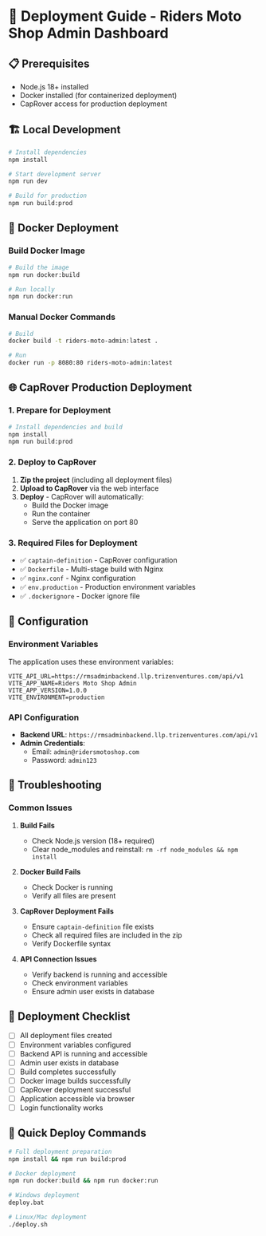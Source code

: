 # 🚀 Deployment Guide - Riders Moto Shop Admin Dashboard

## 📋 Prerequisites

- Node.js 18+ installed
- Docker installed (for containerized deployment)
- CapRover access for production deployment

## 🏗️ Local Development

```bash
# Install dependencies
npm install

# Start development server
npm run dev

# Build for production
npm run build:prod
```

## 🐳 Docker Deployment

### Build Docker Image
```bash
# Build the image
npm run docker:build

# Run locally
npm run docker:run
```

### Manual Docker Commands
```bash
# Build
docker build -t riders-moto-admin:latest .

# Run
docker run -p 8080:80 riders-moto-admin:latest
```

## 🌐 CapRover Production Deployment

### 1. Prepare for Deployment
```bash
# Install dependencies and build
npm install
npm run build:prod
```

### 2. Deploy to CapRover
1. **Zip the project** (including all deployment files)
2. **Upload to CapRover** via the web interface
3. **Deploy** - CapRover will automatically:
   - Build the Docker image
   - Run the container
   - Serve the application on port 80

### 3. Required Files for Deployment
- ✅ `captain-definition` - CapRover configuration
- ✅ `Dockerfile` - Multi-stage build with Nginx
- ✅ `nginx.conf` - Nginx configuration
- ✅ `env.production` - Production environment variables
- ✅ `.dockerignore` - Docker ignore file

## 🔧 Configuration

### Environment Variables
The application uses these environment variables:

```env
VITE_API_URL=https://rmsadminbackend.llp.trizenventures.com/api/v1
VITE_APP_NAME=Riders Moto Shop Admin
VITE_APP_VERSION=1.0.0
VITE_ENVIRONMENT=production
```

### API Configuration
- **Backend URL**: `https://rmsadminbackend.llp.trizenventures.com/api/v1`
- **Admin Credentials**: 
  - Email: `admin@ridersmotoshop.com`
  - Password: `admin123`

## 🚨 Troubleshooting

### Common Issues

1. **Build Fails**
   - Check Node.js version (18+ required)
   - Clear node_modules and reinstall: `rm -rf node_modules && npm install`

2. **Docker Build Fails**
   - Check Docker is running
   - Verify all files are present

3. **CapRover Deployment Fails**
   - Ensure `captain-definition` file exists
   - Check all required files are included in the zip
   - Verify Dockerfile syntax

4. **API Connection Issues**
   - Verify backend is running and accessible
   - Check environment variables
   - Ensure admin user exists in database

## 📝 Deployment Checklist

- [ ] All deployment files created
- [ ] Environment variables configured
- [ ] Backend API is running and accessible
- [ ] Admin user exists in database
- [ ] Build completes successfully
- [ ] Docker image builds successfully
- [ ] CapRover deployment successful
- [ ] Application accessible via browser
- [ ] Login functionality works

## 🎯 Quick Deploy Commands

```bash
# Full deployment preparation
npm install && npm run build:prod

# Docker deployment
npm run docker:build && npm run docker:run

# Windows deployment
deploy.bat

# Linux/Mac deployment
./deploy.sh
```
